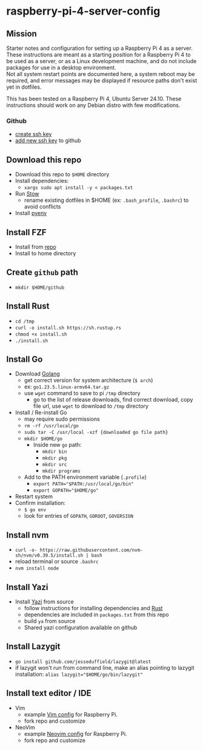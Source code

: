 # raspberry-pi-4-server-config

## Mission
Starter notes and configuration for setting up a Raspberry Pi 4 as a server.\
These instructions are meant as a starting position for a Raspberry Pi 4 to be used as a server, or as a Linux development machine, and do not include packages for use in a desktop environment.\
Not all system restart points are documented here, a system reboot may be required, and error messages may be displayed if resource paths don't exist yet in dotfiles.

This has been tested on a Raspberry Pi 4, Ubuntu Server 24.10.  These instructions should work on any Debian distro with few modifications.

### Github
* [create ssh key](https://docs.github.com/en/authentication/connecting-to-github-with-ssh/generating-a-new-ssh-key-and-adding-it-to-the-ssh-agent)
* [add new ssh key](https://docs.github.com/en/authentication/connecting-to-github-with-ssh/adding-a-new-ssh-key-to-your-github-account) to github

## Download this repo
* Download this repo to `$HOME` directory
* Install dependencies:
    * `xargs sudo apt install -y < packages.txt`
* Run [Stow](https://www.gnu.org/software/stow/manual/stow.html)
    * rename existing dotfiles in $HOME (ex: `.bash_profile`, `.bashrc`) to avoid conflicts
* Install [pyenv](https://github.com/pyenv/pyenv?tab=readme-ov-file#linuxunix) 

## Install FZF
* Install from [repo](https://github.com/junegunn/fzf?tab=readme-ov-file#using-git)
* Install to home directory

## Create `github` path
* `mkdir $HOME/github`

## Install Rust
* `cd /tmp`
* `curl -o install.sh https://sh.rustup.rs`
* `chmod +x install.sh`
* `./install.sh`

## Install Go
* Download [Golang](https://golang.org/dl/)
	* get correct version for system architecture (`$ arch`)
	* ex: `go1.23.5.linux-armv64.tar.gz`
	* use `wget` command to save to pi `/tmp` directory
		* go to the list of release downloads, find correct download, copy file url, use `wget` to download to `/tmp` directory
* Install / Re-install Go
	* may require sudo permissions
	* `rm -rf /usr/local/go`
	* `sudo tar -C /usr/local -xzf {downloaded go file path}`
	* `mkdir $HOME/go`
		* Inside new `go` path:
			* `mkdir bin`
			* `mkdir pkg`
			* `mkdir src`
			* `mkdir programs`
	* Add to the PATH environment variable (`.profile`)
		* `export PATH="$PATH:/usr/local/go/bin"`
		* `export GOPATH="$HOME/go"`
* Restart system
* Confirm installation:
	* `$ go env`
	* look for entries of `GOPATH`, `GOROOT`, `GOVERSION`

## Install nvm
* `curl -o- https://raw.githubusercontent.com/nvm-sh/nvm/v0.39.5/install.sh | bash`
* reload terminal or source `.bashrc`
* `nvm install node`

## Install Yazi
* Install [Yazi](https://yazi-rs.github.io/docs/installation/#build-from-source) from source
    * follow instructions for installing dependencies and [Rust](#install-rust)
    * dependencies are included in `packages.txt` from this repo
    * build `ya` from source
    * Shared yazi configuration available on github

## Install Lazygit
* `go install github.com/jesseduffield/lazygit@latest`
* if lazygit won't run from command line, make an alias pointing to lazygit installation: `alias lazygit="$HOME/go/bin/lazygit"`

## Install text editor / IDE
* Vim
    * example [Vim config](https://github.com/musgravej/vim-pi-public) for Raspberry Pi.
    * fork repo and customize
* NeoVim
    * example [Neovim config](https://github.com/musgravej/nvim_public) for Raspberry Pi.
    * fork repo and customize
